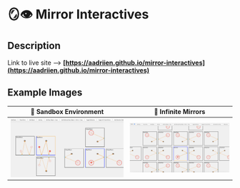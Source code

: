 # 🪞👁️ Mirror Interactives

## Description

Link to live site ——>  **[https://aadriien.github.io/mirror-interactives](https://aadriien.github.io/mirror-interactives)** 


## Example Images

🧱 Sandbox Environment   |   🪩 Infinite Mirrors  
:-------------------------:|:-------------------------:
![Example image of sandbox environment](./example-media/sandbox-environment.png)  |  ![Example image of infinite virtual rooms](./example-media/infinite-mirrors.png)



